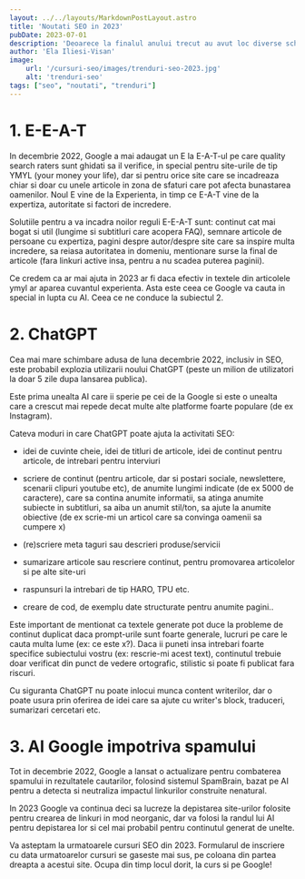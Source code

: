 ```yaml
---
layout: ../../layouts/MarkdownPostLayout.astro
title: 'Noutati SEO in 2023'
pubDate: 2023-07-01
description: 'Deoarece la finalul anului trecut au avut loc diverse schimbari in algoritmul Google dar nu numai, care au influentat semnificativ SEO, acest articol sumarizeaza noutatile pe care ar trebui sa le cunosti in 2023.'
author: 'Ela Iliesi-Visan'
image:
    url: '/cursuri-seo/images/trenduri-seo-2023.jpg'
    alt: 'trenduri-seo'
tags: ["seo", "noutati", "trenduri"]
---
```


# 1. E-E-A-T

In decembrie 2022, Google a mai adaugat un E la E-A-T-ul pe care quality search raters sunt ghidati sa il verifice, in special pentru site-urile de tip YMYL (your money your life), dar si pentru orice site care se incadreaza chiar si doar cu unele articole in zona de sfaturi care pot afecta bunastarea oamenilor. Noul E vine de la Experienta, in timp ce E-A-T vine de la expertiza, autoritate si factori de incredere. 

Solutiile pentru a va incadra noilor reguli E-E-A-T sunt: continut cat mai bogat si util (lungime si subtitluri care acopera FAQ), semnare articole de persoane cu expertiza, pagini despre autor/despre site care sa inspire multa incredere, sa reiasa autoritatea in domeniu, mentionare surse la final de articole (fara linkuri active insa, pentru a nu scadea puterea paginii). 

Ce credem ca ar mai ajuta in 2023 ar fi daca efectiv in textele din articolele ymyl ar aparea cuvantul experienta. Asta este ceea ce Google va cauta in special in lupta cu AI. Ceea ce ne conduce la subiectul 2.

# 2. ChatGPT

Cea mai mare schimbare adusa de luna decembrie 2022, inclusiv in SEO, este probabil explozia utilizarii noului ChatGPT (peste un milion de utilizatori la doar 5 zile dupa lansarea publica).

Este prima unealta AI care ii sperie pe cei de la Google si este o unealta care a crescut mai repede decat multe alte platforme foarte populare (de ex Instagram).

Cateva moduri in care ChatGPT poate ajuta la activitati SEO:

- idei de cuvinte cheie, idei de titluri de articole, idei de continut pentru articole, de intrebari pentru interviuri

- scriere de continut (pentru articole, dar si postari sociale, newslettere, scenarii clipuri youtube etc), de anumite lungimi indicate (de ex 5000 de caractere), care sa contina anumite informatii, sa atinga anumite subiecte in subtitluri, sa aiba un anumit stil/ton, sa ajute la anumite obiective (de ex scrie-mi un articol care sa convinga oamenii sa cumpere x)

- (re)scriere meta taguri sau descrieri produse/servicii

- sumarizare articole sau rescriere continut, pentru promovarea articolelor si pe alte site-uri

- raspunsuri la intrebari de tip HARO, TPU etc.

- creare de cod, de exemplu date structurate pentru anumite pagini..

Este important de mentionat ca textele generate pot duce la probleme de continut duplicat daca prompt-urile sunt foarte generale, lucruri pe care le cauta multa lume (ex: ce este x?). Daca ii puneti insa intrebari foarte specifice subiectului vostru (ex: rescrie-mi acest text), continutul trebuie doar verificat din punct de vedere ortografic, stilistic si poate fi publicat fara riscuri.

Cu siguranta ChatGPT nu poate inlocui munca content writerilor, dar o poate usura prin oferirea de idei care sa ajute cu writer's block, traduceri, sumarizari cercetari etc. 

# 3. AI Google impotriva spamului

Tot in decembrie 2022, Google a lansat o actualizare pentru combaterea spamului in rezultatele cautarilor, folosind sistemul SpamBrain, bazat pe AI pentru a detecta si neutraliza impactul linkurilor construite nenatural. 

In 2023 Google va continua deci sa lucreze la depistarea site-urilor folosite pentru crearea de linkuri in mod neorganic, dar va folosi la randul lui AI pentru depistarea lor si cel mai probabil pentru continutul generat de unelte.

Va asteptam la urmatoarele cursuri SEO din 2023. Formularul de inscriere cu data urmatoarelor cursuri se gaseste mai sus, pe coloana din partea dreapta a acestui site. Ocupa din timp locul dorit, la curs si pe Google!